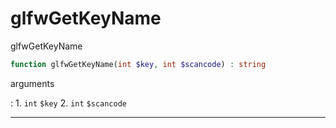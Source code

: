 # glfwGetKeyName
glfwGetKeyName

```php
function glfwGetKeyName(int $key, int $scancode) : string
```

arguments

:    1. `int` `$key` 
    2. `int` `$scancode` 

---
     